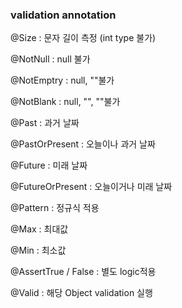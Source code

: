 ### validation annotation

@Size : 문자 길이 측정 (int type 불가)

@NotNull : null 불가

@NotEmptry : null, ""불가

@NotBlank : null, "", ""불가

@Past : 과거 날짜

@PastOrPresent : 오늘이나 과거 날짜

@Future : 미래 날짜

@FutureOrPresent : 오늘이거나 미래 날짜 

@Pattern : 정규식 적용

@Max : 최대값

@Min : 최소값

@AssertTrue / False : 별도 logic적용

@Valid : 해당 Object validation 실행